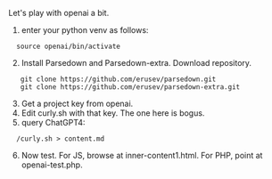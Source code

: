 Let's play with openai a bit.

1. enter your python venv as follows:

```
  source openai/bin/activate
```

2. Install Parsedown and Parsedown-extra. Download repository.

```
   git clone https://github.com/erusev/parsedown.git
   git clone https://github.com/erusev/parsedown-extra.git
```

3. Get a project key from openai.
4. Edit curly.sh with that key. The one here is bogus.
5. query ChatGPT4:

```
  /curly.sh > content.md
```

6. Now test. For JS, browse at inner-content1.html. For PHP, point at openai-test.php.


